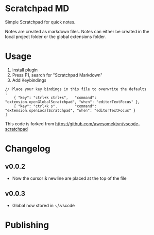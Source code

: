 # Scratchpad MD

Simple Scratchpad for quick notes.

Notes are created as markdown files. Notes can either be created in the local project folder or the global extensions folder. 


# Usage
1. Install plugin
2. Press F1, search for "Scratchpad Markdown"
3. Add Keybindings

```
// Place your key bindings in this file to overwrite the defaults
[
    { "key": "ctrl+k ctrl+s",   "command": "extension.openGlobalScratchpad", "when": "editorTextFocus" },
    { "key": "ctrl+k s",        "command": "extension.openLocalScratchpad", "when": "editorTextFocus" }
]
```


This code is forked from https://github.com/awesomektvn/vscode-scratchpad 

# Changelog 

## v0.0.2
- Now the cursor & newline are placed at the top of the file

## v0.0.3
- Global now stored in ~/.vscode

# Publishing